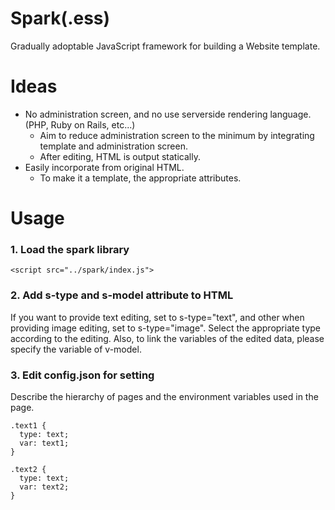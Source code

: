 # Spark(.ess)
Gradually adoptable JavaScript framework for building a Website template.

# Ideas
+ No administration screen, and no use serverside rendering language. (PHP, Ruby on Rails, etc...)
  + Aim to reduce administration screen to the minimum by integrating template and administration screen.
  + After editing, HTML is output statically.
+ Easily incorporate from original HTML.
  + To make it a template, the appropriate attributes.

# Usage
### 1. Load the spark library
```
<script src="../spark/index.js">
```

### 2. Add s-type and s-model attribute to HTML
If you want to provide text editing, set to s-type="text", and other when providing image editing, set to s-type="image". Select the appropriate type according to the editing.
Also, to link the variables of the edited data, please specify the variable of v-model.

### 3. Edit config.json for setting
Describe the hierarchy of pages and the environment variables used in the page.
```
.text1 {
  type: text;
  var: text1;
}

.text2 {
  type: text;
  var: text2;
}
```

